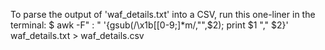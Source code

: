 To parse the output of 'waf_details.txt' into a CSV, run this one-liner in the terminal:
$ awk -F" : " '{gsub(/\x1b\[[0-9;]*m/,"",$2); print $1 "," $2}' waf_details.txt > waf_details.csv
